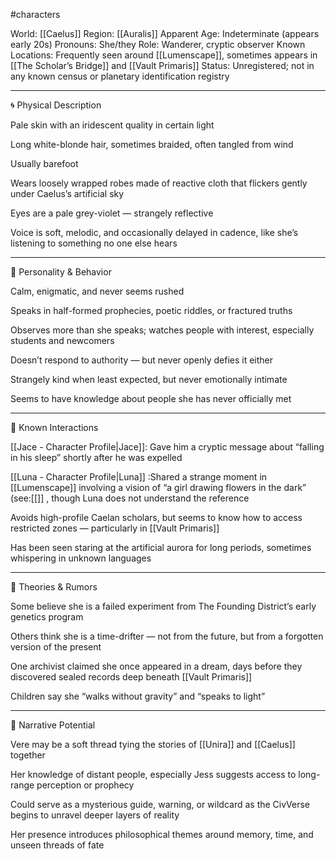 #characters 

World: [[Caelus]]
Region: [[Auralis]]
Apparent Age: Indeterminate (appears early 20s)
Pronouns: She/they
Role: Wanderer, cryptic observer
Known Locations: Frequently seen around [[Lumenscape]], sometimes appears in [[The Scholar’s Bridge]] and [[Vault Primaris]]
Status: Unregistered; not in any known census or planetary identification registry


---

🌀 Physical Description

Pale skin with an iridescent quality in certain light

Long white-blonde hair, sometimes braided, often tangled from wind

Usually barefoot

Wears loosely wrapped robes made of reactive cloth that flickers gently under Caelus’s artificial sky

Eyes are a pale grey-violet — strangely reflective

Voice is soft, melodic, and occasionally delayed in cadence, like she’s listening to something no one else hears



---

🧠 Personality & Behavior

Calm, enigmatic, and never seems rushed

Speaks in half-formed prophecies, poetic riddles, or fractured truths

Observes more than she speaks; watches people with interest, especially students and newcomers

Doesn’t respond to authority — but never openly defies it either

Strangely kind when least expected, but never emotionally intimate

Seems to have knowledge about people she has never officially met



---

💬 Known Interactions

[[Jace - Character Profile|Jace]]: Gave him a cryptic message about “falling in his sleep” shortly after he was expelled

[[Luna - Character Profile|Luna]] :Shared a strange moment in [[Lumenscape]] involving a vision of “a girl drawing flowers in the dark” (see:[[]] , though Luna does not understand the reference

Avoids high-profile Caelan scholars, but seems to know how to access restricted zones — particularly in [[Vault Primaris]]

Has been seen staring at the artificial aurora for long periods, sometimes whispering in unknown languages



---

🧩 Theories & Rumors

Some believe she is a failed experiment from The Founding District’s early genetics program

Others think she is a time-drifter — not from the future, but from a forgotten version of the present

One archivist claimed she once appeared in a dream, days before they discovered sealed records deep beneath [[Vault Primaris]]

Children say she “walks without gravity” and “speaks to light”



---

🌌 Narrative Potential

Vere may be a soft thread tying the stories of [[Unira]] and [[Caelus]] together

Her knowledge of distant people, especially Jess suggests access to long-range perception or prophecy

Could serve as a mysterious guide, warning, or wildcard as the CivVerse begins to unravel deeper layers of reality

Her presence introduces philosophical themes around memory, time, and unseen threads of fate